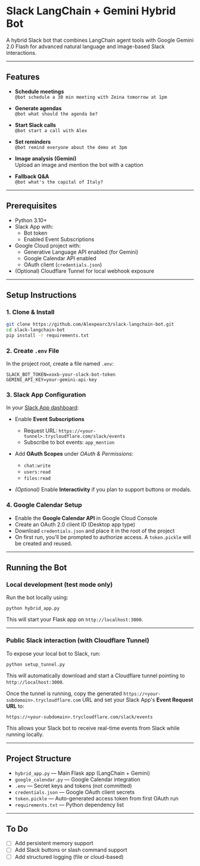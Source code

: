 # Slack LangChain + Gemini Hybrid Bot

A hybrid Slack bot that combines LangChain agent tools with Google Gemini 2.0 Flash for advanced natural language and image-based Slack interactions.

---

## Features

- **Schedule meetings**  
  `@bot schedule a 30 min meeting with Zeina tomorrow at 1pm`

- **Generate agendas**  
  `@bot what should the agenda be?`

- **Start Slack calls**  
  `@bot start a call with Alex`

- **Set reminders**  
  `@bot remind everyone about the demo at 3pm`

- **Image analysis (Gemini)**  
  Upload an image and mention the bot with a caption

- **Fallback Q&A**  
  `@bot what's the capital of Italy?`

---

## Prerequisites

- Python 3.10+
- Slack App with:
  - Bot token
  - Enabled Event Subscriptions
- Google Cloud project with:
  - Generative Language API enabled (for Gemini)
  - Google Calendar API enabled
  - OAuth client (`credentials.json`)
- (Optional) Cloudflare Tunnel for local webhook exposure

---

## Setup Instructions

### 1. Clone & Install

```bash
git clone https://github.com/Alexpearc3/slack-langchain-bot.git
cd slack-langchain-bot
pip install -r requirements.txt
```

### 2. Create `.env` File

In the project root, create a file named `.env`:

```
SLACK_BOT_TOKEN=xoxb-your-slack-bot-token
GEMINI_API_KEY=your-gemini-api-key
```

### 3. Slack App Configuration

In your [Slack App dashboard](https://api.slack.com/apps):

- Enable **Event Subscriptions**
  - Request URL: `https://<your-tunnel>.trycloudflare.com/slack/events`
  - Subscribe to bot events: `app_mention`

- Add **OAuth Scopes** under *OAuth & Permissions*:
  - `chat:write`
  - `users:read`
  - `files:read`

- *(Optional)* Enable **Interactivity** if you plan to support buttons or modals.

### 4. Google Calendar Setup

- Enable the **Google Calendar API** in Google Cloud Console
- Create an OAuth 2.0 client ID (Desktop app type)
- Download `credentials.json` and place it in the root of the project
- On first run, you'll be prompted to authorize access. A `token.pickle` will be created and reused.

---

## Running the Bot

### Local development (test mode only)

Run the bot locally using:

```
python hybrid_app.py
```

This will start your Flask app on `http://localhost:3000`.

---

### Public Slack interaction (with Cloudflare Tunnel)

To expose your local bot to Slack, run:

```
python setup_tunnel.py
```

This will automatically download and start a Cloudflare tunnel pointing to `http://localhost:3000`.

Once the tunnel is running, copy the generated `https://<your-subdomain>.trycloudflare.com` URL and set your Slack App's **Event Request URL** to:

```
https://<your-subdomain>.trycloudflare.com/slack/events
```

This allows your Slack bot to receive real-time events from Slack while running locally.

---

## Project Structure

- `hybrid_app.py` — Main Flask app (LangChain + Gemini)
- `google_calendar.py` — Google Calendar integration
- `.env` — Secret keys and tokens (not committed)
- `credentials.json` — Google OAuth client secrets
- `token.pickle` — Auto-generated access token from first OAuth run
- `requirements.txt` — Python dependency list

---

## To Do

- [ ] Add persistent memory support
- [ ] Add Slack buttons or slash command support
- [ ] Add structured logging (file or cloud-based)
